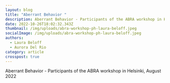 ```yaml
---
layout: blog
title: "Aberrant Behavior "
description: Aberrant Behavior - Participants of the ABRA workshop in Helsinki, August 2022
date: 2022-10-26T18:02:32.343Z
thumbnail: /img/uploads/abra-workshop-ph-laura-beloff.jpeg
socialImage: /img/uploads/abra-workshop-ph-laura-beloff.jpeg
authors:
  - Laura Beloff
  - Aurora Del Rio
category: article
crosspost: true
---
```

Aberrant Behavior - Participants of the ABRA workshop in Helsinki, August 2022